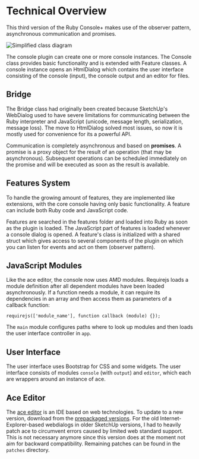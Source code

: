 # Technical Overview

This third version of the Ruby Console+ makes use of the observer pattern, asynchronous communication and promises.

<img alt="Simplified class diagram" src="https://cdn.rawgit.com/Aerilius/sketchup-console-plus/db254409/design/class_diagram.svg" />

The console plugin can create one or more console instances. The Console class provides basic functionality and is extended with Feature classes. A console instance opens an HtmlDialog which contains the user interface consisting of the console (input), the console output and an editor for files.

## Bridge

The Bridge class had originally been created because SketchUp's WebDialog used to have severe limitations for communicating between the Ruby interpreter and JavaScript (unicode, message length, serialization, message loss). The move to HtmlDialog solved most issues, so now it is mostly used for convenience for its a powerful API. 

Communication is completely asynchronous and based on **promises**. A promise is a proxy object for the result of an operation (that may be asynchronous). Subsequent operations can be scheduled immediately on the promise and will be executed as soon as the result is available. 

## Features System

To handle the growing amount of features, they are implemented like extensions, with the core console having only basic functionality. A feature can include both Ruby code and JavaScript code.

Features are searched in the features folder and loaded into Ruby as soon as the plugin is loaded. The JavaScript part of features is loaded whenever a console dialog is opened. A feature's class is initialized with a shared struct which gives access to several components of the plugin on which you can listen for events and act on them (observer pattern).

## JavaScript Modules

Like the ace editor, the console now uses AMD modules. Requirejs loads a module definition after all dependent modules have been loaded asynchronously. If a function needs a module, it can require its dependencies in an array and then access them as parameters of a callback function:

    requirejs(['module_name'], function callback (module) {});

The `main` module configures paths where to look up modules and then loads the user interface controller in `app`.

## User Interface

The user interface uses Bootstrap for CSS and some widgets. The user interface consists of modules `console` (with `output`) and `editor`, which each are wrappers around an instance of ace.

## Ace Editor

The [ace editor](https://ace.c9.io/) is an IDE based on web technologies.
To update to a new version, download from the [prepackaged versions](https://github.com/ajaxorg/ace-builds/). For the old Internet-Explorer-based webdialogs in older SketchUp versions, I had to heavily patch ace to circumvent errors caused by limited web standard support. This is not necessary anymore since this version does at the moment not aim for backward compatibility. Remaining patches can be found in the `patches` directory. 

